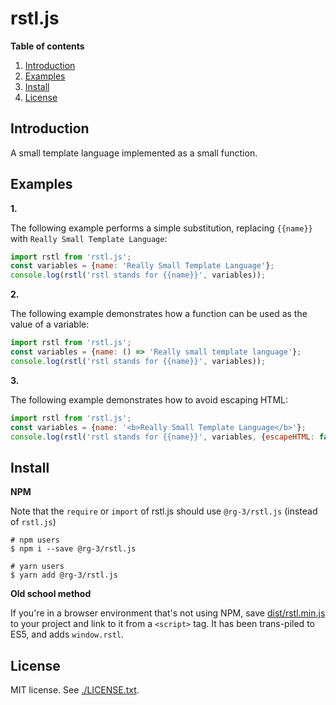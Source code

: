 # rstl.js

**Table of contents**

1. <a href='#introduction'>Introduction</a>
2. <a href='#examples'>Examples</a>
3. <a href='#install'>Install</a>
4. <a href='#license'>License </a>

## <a id='#introduction'>Introduction</a>

A small template language implemented as a small function.

## <a id='examples'>Examples</a>

__1.__

The following example performs a simple substitution, replacing `{{name}}`
with `Really Small Template Language`:

```javascript
import rstl from 'rstl.js';
const variables = {name: 'Really Small Template Language'};
console.log(rstl('rstl stands for {{name}}', variables));
```

__2.__

The following example demonstrates how a function can be used as the value of
a variable:

```javascript
import rstl from 'rstl.js';
const variables = {name: () => 'Really small template language'};
console.log(rstl('rstl stands for {{name}}', variables));
```

__3.__

The following example demonstrates how to avoid escaping HTML:

```javascript
import rstl from 'rstl.js';
const variables = {name: '<b>Really Small Template Language</b>'};
console.log(rstl('rstl stands for {{name}}', variables, {escapeHTML: false}));
```

## <a id='install'>Install</a>

__NPM__

Note that the `require` or `import` of rstl.js should use `@rg-3/rstl.js` (instead
of `rstl.js`)

    # npm users
    $ npm i --save @rg-3/rstl.js

    # yarn users
    $ yarn add @rg-3/rstl.js

__Old school method__

If you're in a browser environment that's not using NPM, save
[dist/rstl.min.js](https://github.com/rg-3/rstl.js/blob/master/dist/rstl.min.js)
to your project and link to it from a `<script>` tag. It has been trans-piled
to ES5, and adds `window.rstl`.


## <a id='license'>License</a>

MIT license. See [./LICENSE.txt](./LICENSE.txt).
